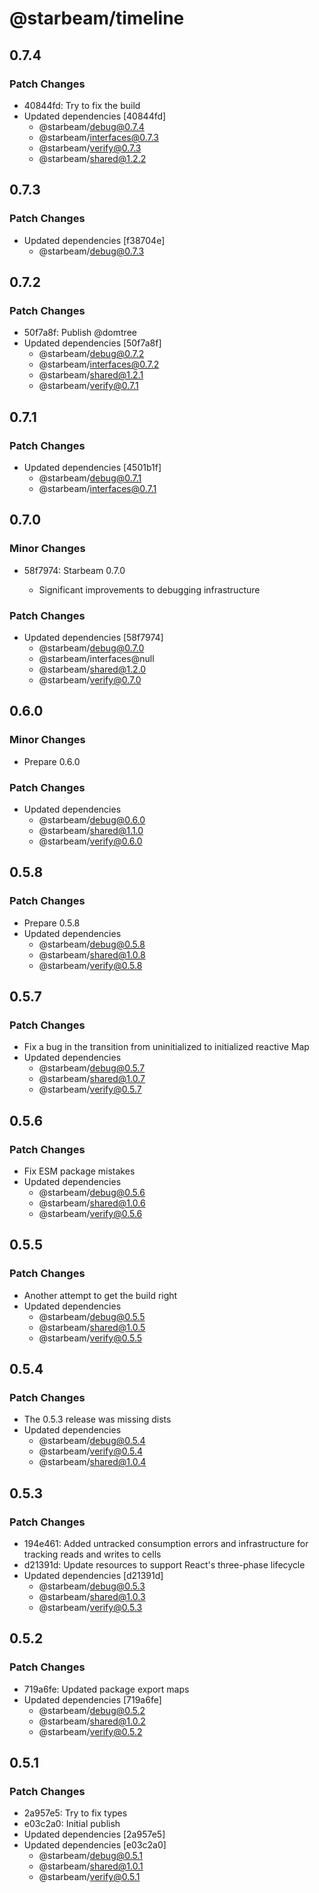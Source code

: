 # @starbeam/timeline

## 0.7.4

### Patch Changes

- 40844fd: Try to fix the build
- Updated dependencies [40844fd]
  - @starbeam/debug@0.7.4
  - @starbeam/interfaces@0.7.3
  - @starbeam/verify@0.7.3
  - @starbeam/shared@1.2.2

## 0.7.3

### Patch Changes

- Updated dependencies [f38704e]
  - @starbeam/debug@0.7.3

## 0.7.2

### Patch Changes

- 50f7a8f: Publish @domtree
- Updated dependencies [50f7a8f]
  - @starbeam/debug@0.7.2
  - @starbeam/interfaces@0.7.2
  - @starbeam/shared@1.2.1
  - @starbeam/verify@0.7.1

## 0.7.1

### Patch Changes

- Updated dependencies [4501b1f]
  - @starbeam/debug@0.7.1
  - @starbeam/interfaces@0.7.1

## 0.7.0

### Minor Changes

- 58f7974: Starbeam 0.7.0

  - Significant improvements to debugging infrastructure

### Patch Changes

- Updated dependencies [58f7974]
  - @starbeam/debug@0.7.0
  - @starbeam/interfaces@null
  - @starbeam/shared@1.2.0
  - @starbeam/verify@0.7.0

## 0.6.0

### Minor Changes

- Prepare 0.6.0

### Patch Changes

- Updated dependencies
  - @starbeam/debug@0.6.0
  - @starbeam/shared@1.1.0
  - @starbeam/verify@0.6.0

## 0.5.8

### Patch Changes

- Prepare 0.5.8
- Updated dependencies
  - @starbeam/debug@0.5.8
  - @starbeam/shared@1.0.8
  - @starbeam/verify@0.5.8

## 0.5.7

### Patch Changes

- Fix a bug in the transition from uninitialized to initialized reactive Map
- Updated dependencies
  - @starbeam/debug@0.5.7
  - @starbeam/shared@1.0.7
  - @starbeam/verify@0.5.7

## 0.5.6

### Patch Changes

- Fix ESM package mistakes
- Updated dependencies
  - @starbeam/debug@0.5.6
  - @starbeam/shared@1.0.6
  - @starbeam/verify@0.5.6

## 0.5.5

### Patch Changes

- Another attempt to get the build right
- Updated dependencies
  - @starbeam/debug@0.5.5
  - @starbeam/shared@1.0.5
  - @starbeam/verify@0.5.5

## 0.5.4

### Patch Changes

- The 0.5.3 release was missing dists
- Updated dependencies
  - @starbeam/debug@0.5.4
  - @starbeam/verify@0.5.4
  - @starbeam/shared@1.0.4

## 0.5.3

### Patch Changes

- 194e461: Added untracked consumption errors and infrastructure for tracking reads and writes to cells
- d21391d: Update resources to support React's three-phase lifecycle
- Updated dependencies [d21391d]
  - @starbeam/debug@0.5.3
  - @starbeam/shared@1.0.3
  - @starbeam/verify@0.5.3

## 0.5.2

### Patch Changes

- 719a6fe: Updated package export maps
- Updated dependencies [719a6fe]
  - @starbeam/debug@0.5.2
  - @starbeam/shared@1.0.2
  - @starbeam/verify@0.5.2

## 0.5.1

### Patch Changes

- 2a957e5: Try to fix types
- e03c2a0: Initial publish
- Updated dependencies [2a957e5]
- Updated dependencies [e03c2a0]
  - @starbeam/debug@0.5.1
  - @starbeam/shared@1.0.1
  - @starbeam/verify@0.5.1
